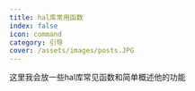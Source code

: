 ```yaml
---
title: hal库常用函数
index: false
icon: command
category: 引导
cover: /assets/images/posts.JPG
---
```


这里我会放一些hal库常见函数和简单概述他的功能

<Catalog />